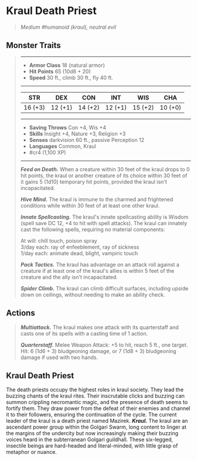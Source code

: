 # Kraul Death Priest
>*Medium #humanoid (kraul), neutral evil*
## Monster Traits
>___
>- **Armor Class** 18 (natural armor)
>- **Hit Points** 65 (10d8 + 20)
>- **Speed** 30 ft., climb 30 ft., fly 40 ft.
>___
>|STR|DEX|CON|INT|WIS|CHA|
>|:---:|:---:|:---:|:---:|:---:|:---:|
>|16 (+3)|12 (+1)|14 (+2)|12 (+1)|15 (+2)|10 (+0)|
>___
>- **Saving Throws** Con +4, Wis +4
>- **Skills** Insight +4, Nature +3, Religion +3
>- **Senses** darkvision 60 ft., passive Perception 12
>- **Languages** Common, Kraul
>- #cr4 (1,100 XP)
>___
>***Feed on Death.*** When a creature within 30 feet of the kraul drops to 0 hit points, the kraul or another creature of its choice within 30 feet of it gains 5 (1d10) temporary hit points, provided the kraul isn't incapacitated.  
>
>***Hive Mind.*** The kraul is immune to the charmed and frightened conditions while within 30 feet of at least one other kraul.  
>
>***Innate Spellcasting.*** The kraul's innate spellcasting ability is Wisdom (spell save DC 12, +4 to hit with spell attacks). The kraul can innately cast the following spells, requiring no material components:  
>
>At will: chill touch, poison spray  
>3/day each: ray of enfeeblement, ray of sickness  
>1/day each: animate dead, blight, vampiric touch  
>
>
>***Pack Tactics.*** The kraul has advantage on an attack roll against a creature if at least one of the kraul's allies is within 5 feet of the creature and the ally isn't incapacitated.  
>
>***Spider Climb.*** The kraul can climb difficult surfaces, including upside down on ceilings, without needing to make an ability check.  
>
## Actions
>***Multiattack.*** The kraul makes one attack with its quarterstaff and casts one of its spells with a casting time of 1 action.  
>
>***Quarterstaff.*** Melee Weapon Attack: +5 to hit, reach 5 ft., one target. Hit: 6 (1d6 + 3) bludgeoning damage, or 7 (1d8 + 3) bludgeoning damage if used with two hands.
## Kraul Death Priest
The death priests occupy the highest roles in kraul society. They lead the buzzing chants of the kraul rites. Their inscrutable clicks and buzzing can summon crippling necromantic magic, and the presence of death seems to fortify them. They draw power from the defeat of their enemies and channel it to their followers, ensuring the continuation of the cycle.
The current leader of the kraul is a death priest named Mazirek.
***Kraul.*** The kraul are an ascendant power group within the Golgari Swarm, long content to linger at the margins of the undercity but now increasingly making their buzzing voices heard in the subterranean Golgari guildhall. These six-legged, insectile beings are hard-headed and literal-minded, with little grasp of metaphor or nuance.